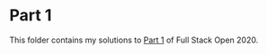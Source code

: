# Part 1

This folder contains my solutions to [Part 1](https://fullstackopen.com/en/part1) of Full Stack Open 2020.  
